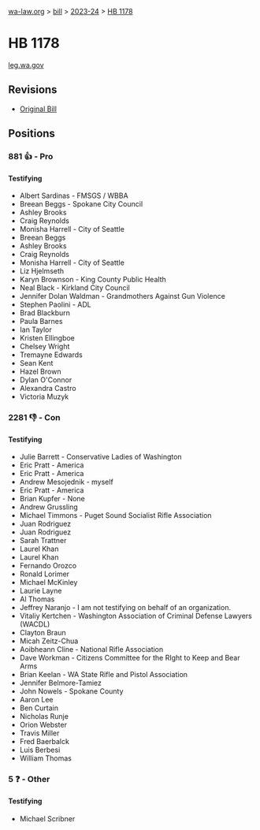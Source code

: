[wa-law.org](/) > [bill](/bill/) > [2023-24](/bill/2023-24/) > [HB 1178](/bill/2023-24/hb/1178/)

# HB 1178
[leg.wa.gov](https://app.leg.wa.gov/billsummary?BillNumber=1178&Year=2023&Initiative=false)

## Revisions
* [Original Bill](1/)

## Positions
### 881 👍 - Pro
#### Testifying
* Albert Sardinas - FMSGS / WBBA
* Breean Beggs - Spokane City Council
* Ashley Brooks
* Craig  Reynolds
* Monisha Harrell - City of Seattle
* Breean Beggs
* Ashley Brooks
* Craig Reynolds
* Monisha Harrell - City of Seattle
* Liz Hjelmseth
* Karyn Brownson - King County Public Health
* Neal Black - Kirkland City Council
* Jennifer Dolan Waldman - Grandmothers Against Gun Violence
* Stephen Paolini - ADL
* Brad Blackburn
* Paula Barnes
* Ian Taylor
* Kristen Ellingboe
* Chelsey Wright
* Tremayne Edwards
* Sean Kent
* Hazel Brown
* Dylan O'Connor
* Alexandra Castro
* Victoria Muzyk

### 2281 👎 - Con
#### Testifying
* Julie Barrett - Conservative Ladies of Washington
* Eric Pratt - America
* Eric Pratt - America
* Andrew Mesojednik - myself
* Eric Pratt - America
* Brian Kupfer - None
* Andrew Grussling
* Michael Timmons - Puget Sound Socialist Rifle Association
* Juan  Rodriguez 
* Juan Rodriguez
* Sarah Trattner
* Laurel Khan
* Laurel Khan
* Fernando Orozco
* Ronald Lorimer
* Michael McKinley
* Laurie Layne
* Al Thomas
* Jeffrey Naranjo - I am not testifying on behalf of an organization.
* Vitaliy Kertchen - Washington Association of Criminal Defense Lawyers (WACDL)
* Clayton Braun
* Micah Zeitz-Chua
* Aoibheann Cline - National Rifle Association
* Dave Workman - Citizens Committee for the RIght to Keep and Bear Arms
* Brian Keelan - WA State Rifle and Pistol Association
* Jennifer Belmore-Tamiez
* John Nowels - Spokane County
* Aaron Lee
* Ben Curtain
* Nicholas Runje
* Orion Webster
* Travis  Miller
* Fred Baerbalck
* Luis Berbesi
* William Thomas

### 5 ❓ - Other
#### Testifying
* Michael Scribner
